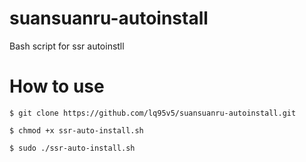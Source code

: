 # suansuanru-autoinstall
Bash script for ssr autoinstll


# How to use
```
$ git clone https://github.com/lq95v5/suansuanru-autoinstall.git

$ chmod +x ssr-auto-install.sh

$ sudo ./ssr-auto-install.sh
```

